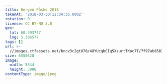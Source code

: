 ```yaml
---
title: Bergen Påske 2018
takenAt: '2018-03-30T12:34:35.000Z'
rotation: 0
license: CC BY-ND 3.0
geo:
  lat: 60.393747
  lng: 5.306577
tags: []
url: >-
  //images.ctfassets.net/bncv3c2gt878/48YUcqbCIq5XzurtTKoc7T/7f97ab8583b9df23d8002c83ba73eb8e/bergen-pske-2018_41178932791_o
size: 6555628
image:
  width: 5344
  height: 3006
contentType: image/jpeg
---
```


